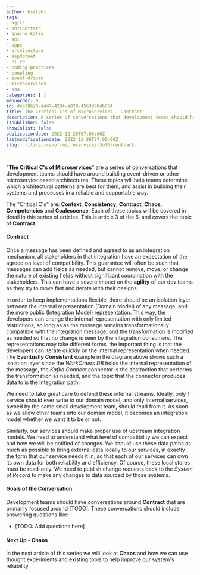 ```yaml
---
author: bsstahl
tags:
- agile
- antipattern
- apache-kafka
- api
- apps
- architecture
- aspdotnet
- ci_cd
- coding-practices
- coupling
- event-driven
- microservices
- soa
categories: [ ]
menuorder: 0
id: d4b58b20-d4d7-4234-a828-4563d68db564
title: The Critical C's of Microservices - Contract
description: A series of conversations that development teams should have around building event driven or microservice architectures
ispublished: false
showinlist: false
publicationdate: 2022-12-26T07:00:00Z
lastmodificationdate: 2022-12-26T07:00:00Z
slug: critical-cs-of-microservices-3of6-contract

---
```

&quot;**The Critical C's of Microservices**&quot; are a series of conversations that development teams should have around building event-driven or other microservice based architectures. These topics will help teams determine which architectural patterns are best for them, and assist in building their systems and processes in a reliable and supportable way.

The &quot;Critical C's&quot; are: **Context**, **Consistency**, **Contract**, **Chaos**, **Competencies** and **Coalescence**. Each of these topics will be covered in detail in this series of articles. This is article 3 of the 6, and covers the topic of **Contract**.

#### Contract

Once a message has been defined and agreed to as an integration mechanism, all stakeholders in that integration have an expectation of the agreed on level of compatibility. This guarantee will often be such that messages can add fields as needed, but cannot remove, move, or change the nature of existing fields without significant coordination with the stakeholders. This can have a severe impact on the **agility** of our dev teams as they try to move fast and iterate with their designs.

In order to keep implementations flexible, there should be an isolation layer between the internal representation (Domain Model) of any message, and the more public (Integration Model) representation. This way, the developers can change the internal representation with only limited restrictions, so long as as the message remains transformationally compatible with the integration message, and the transformation is modified as needed so that no change is seen by the integration consumers. The representations may take different forms, the important thing is that the developers can iterate quickly on the internal representation when needed. The **Eventually Consistent** example in the diagram above shows such a isolation layer since the *WorkOrders DB* holds the internal representation of the message, the *Kafka Connect* connector is the abstraction that performs the transformation as needed, and the topic that the connector produces data to is the integration path.

We need to take great care to defend these internal streams. Ideally, only 1 service should ever write to our domain model, and only internal services, owned by the same small development team, should read from it. As soon as we allow other teams into our domain model, it becomes an integration model whether we want it to be or not.

Similarly, our services should make proper use of upstream integration models. We need to understand what level of compatibility we can expect and how we will be notified of changes. We should use these data paths as much as possible to bring external data locally to our services, in exactly the form that our service needs it in, so that each of our services can own its own data for both reliability and efficiency. Of course, these local stores must be read-only. We need to publish change requests back to the *System of Record* to make any changes to data sourced by those systems.

#### Goals of the Conversation

Development teams should have conversations around **Contract** that are primarily focused around [TODO]. These conversations should include answering questions like:

* [TODO: Add questions here]

#### Next Up - Chaos

In the next article of this series we will look at **Chaos** and how we can use thought experiments and existing tools to help improve our system's reliability.
